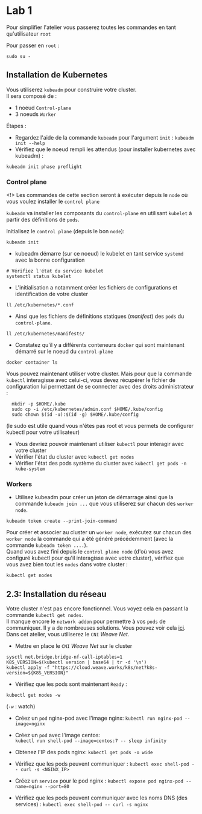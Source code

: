 # Lab 1

Pour simplifier l'atelier vous passerez toutes les commandes en tant qu'utilisateur `root`

Pour passer en `root` :

```shell
sudo su - 
```

## Installation de Kubernetes

Vous utiliserez  `kubeadm` pour construire votre cluster.  
Il sera composé de :

- 1 noeud `Control-plane`
- 3 noeuds `Worker`

Étapes :

- Regardez l'aide de la commande `kubeadm` pour l'argument `init` : `kubeadm init --help`
- Vérifiez que le noeud rempli les attendus (pour installer kubernetes avec kubeadm) :

```shell
kubeadm init phase preflight
```

### Control plane

<!> Les commandes de cette section seront à exécuter depuis le `node` où vous voulez installer le `control plane`

`kubeadm` va installer les composants du `control-plane` en utilisant `kubelet` à partir des définitions de `pods`.

Initialisez le `control plane` (depuis le bon `node`):

```shell
kubeadm init
```

- kubeadm démarre (sur ce noeud) le kubelet en tant service `systemd` avec la bonne configuration

```shell
# Vérifiez l'état du service kubelet
systemctl status kubelet
```

- L'initialisation a notamment créer les fichiers de configurations et identification de votre cluster

```shell
ll /etc/kubernetes/*.conf
```

- Ainsi que les fichiers de définitions statiques (*manifest*) des `pods` du `control-plane`.

```shell
ll /etc/kubernetes/manifests/
```

- Constatez qu'il y a différents conteneurs `docker` qui sont maintenant démarré sur le noeud du `control-plane`

```shell
docker container ls
```

Vous pouvez maintenant utiliser votre cluster. Mais pour que la commande `kubectl` interagisse avec celui-ci, vous devez récupérer le fichier de configuration lui permettant de se connecter avec des droits administrateur :
```shell
  mkdir -p $HOME/.kube
  sudo cp -i /etc/kubernetes/admin.conf $HOME/.kube/config
  sudo chown $(id -u):$(id -g) $HOME/.kube/config
```
(le sudo est utile quand vous n'êtes pas root et vous permets de configurer kubectl pour votre utilisateur)  

- Vous devriez pouvoir maintenant utiliser `kubectl` pour interagir avec votre cluster
- Vérifier l'état du cluster avec `kubectl get nodes`
- Vérifier l'état des pods système du cluster avec `kubectl get pods -n kube-system`


### Workers

- Utilisez kubeadm pour créer un jeton de démarrage ainsi que la commande `kubeadm join ...` que vous utiliserez sur chacun des `worker node`. 

```shell
kubeadm token create --print-join-command
```

Pour créer et associer au cluster un `worker node`, exécutez sur chacun des `worker node` la commande qui a été généré précédemment (avec la commande `kubeadm token ....`).  
Quand vous avez fini depuis le `control plane node` (d'où vous avez configuré kubectl pour qu'il interagisse avec votre cluster), vérifiez que vous avez bien tout les `nodes` dans votre cluster :

```shell
kubectl get nodes
```

## 2.3: Installation du réseau

Votre cluster n'est pas encore fonctionnel. Vous voyez cela en passant la commande `kubectl get nodes`.  
Il manque encore le `network addon` pour permettre à vos `pods` de communiquer.
Il y a de nombreuses solutions. Vous pouvez voir cela [ici](https://kubernetes.io/docs/setup/independent/create-cluster-kubeadm/#pod-network).  
Dans cet atelier, vous utiliserez le `CNI` _Weave Net_.

- Mettre en place le `CNI` _Weave Net_ sur le cluster

```shell
sysctl net.bridge.bridge-nf-call-iptables=1
K8S_VERSION=$(kubectl version | base64 | tr -d '\n')
kubectl apply -f "https://cloud.weave.works/k8s/net?k8s-version=${K8S_VERSION}"
```

- Vérifiez que les pods sont maintenant `Ready` :

```shell
kubectl get nodes -w
```
(`-w` : watch)

- Créez un `pod` nginx-pod avec l'image nginx:
  `kubectl run nginx-pod --image=nginx` 

- Créez un `pod` avec l'image centos:  
  `kubectl run shell-pod --image=centos:7 -- sleep infinity` 

- Obtenez l'IP des pods nginx: 
  `kubectl get pods -o wide`

- Vérifiez que les pods peuvent communiquer :
  `kubectl exec shell-pod -- curl -s <NGINX_IP>`

- Créez un `service` pour le pod nginx : 
  `kubectl expose pod nginx-pod --name=nginx --port=80`

- Vérifiez que les pods peuvent communiquer avec les noms DNS (des services) :
  `kubectl exec shell-pod -- curl -s nginx`
